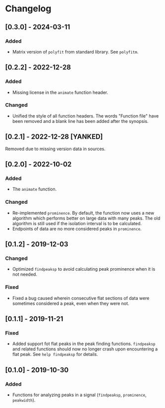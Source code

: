 Changelog
=========

[0.3.0] - 2024-03-11
--------------------
### Added
- Matrix version of `polyfit` from standard library.
  See `polyfitm`.

[0.2.2] - 2022-12-28
--------------------
### Added
- Missing license in the `animate` function header.

### Changed
- Unified the style of all function headers. The words "Function file"
  have been removed and a blank line has been added after the synopsis.

[0.2.1] - 2022-12-28 [YANKED]
-----------------------------
Removed due to missing version data in sources.

[0.2.0] - 2022-10-02
--------------------
### Added
- The `animate` function.

### Changed
- Re-implemented `prominence`. By default, the function now uses a new
  algorithm which performs better on large data with many peaks.
  The old algorithm is still used if the isolation interval is to be
  calculated.
- Endpoints of data are no more considered peaks in `prominence`.

[0.1.2] - 2019-12-03
--------------------
### Changed
- Optimized `findpeaksp` to avoid calculating peak prominence when
  it is not needed.

### Fixed
- Fixed a bug caused wherein consecutive flat sections of data were
  sometimes considered a peak, even when they were not.

[0.1.1] - 2019-11-21
--------------------
### Fixed
- Added support fot flat peaks in the peak finding functions.
  `findpeaksp` and related functions should now no longer crash upon
  encountering a flat peak. See `help findpeaksp` for details.

[0.1.0] - 2019-10-30
--------------------
### Added
- Functions for analyzing peaks in a signal (`findpeaksp`, `prominence`,
  `peakwidth`).
